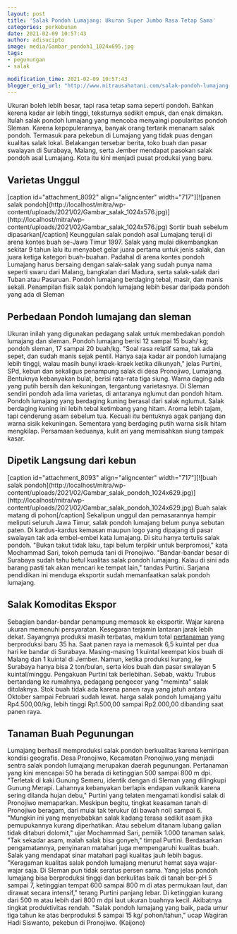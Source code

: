 ```yaml
---
layout: post
title: 'Salak Pondoh Lumajang: Ukuran Super Jumbo Rasa Tetap Sama'
categories: perkebunan
date: 2021-02-09 10:57:43
author: adisucipto
image: media/Gambar_pondoh1_1024x695.jpg
tags:
- pegunungan
- salak

modification_time: 2021-02-09 10:57:43
blogger_orig_url: "http://www.mitrausahatani.com/salak-pondoh-lumajang-super-jumbo.html"
---
```


Ukuran boleh lebih besar, tapi rasa tetap sama seperti pondoh. Bahkan kerena
kadar air lebih tinggi, teksturnya sedikit empuk, dan enak dimakan. Itulah
salak pondoh lumajang yang mencoba menyaingi popularitas pondoh Sleman. Karena
kepopulerannya, banyak orang tertarik menanam salak pondoh. Termasuk para
pekebun di Lumajang yang tidak puas dengan kualitas salak lokal. Belakangan
tersebar berita, toko buah dan pasar swalayan di Surabaya, Malang, serta
Jember mendapat pasokan salak pondoh asal Lumajang. Kota itu kini menjadi
pusat produksi yang baru.

## Varietas Unggul

[caption id="attachment_8092" align="aligncenter" width="717"][![panen salak
pondoh](http://localhost/mitra/wp-
content/uploads/2021/02/Gambar_salak_1024x576.jpg)](http://localhost/mitra/wp-
content/uploads/2021/02/Gambar_salak_1024x576.jpg) Sortir buah sebelum
dipasarkan[/caption] Keunggulan salak pondoh asal Lumajang teruji di arena
kontes buah se-Jawa Timur 1997. Salak yang mulai dikembangkan sekitar 9 tahun
lalu itu menyabet gelar juara pertama untuk jenis salak, dan juara ketiga
kategori buah-buahan. Padahal di arena kontes pondoh Lumajang harus bersaing
dengan salak-salak yang sudah punya nama seperti swaru dari Malang, bangkalan
dari Madura, serta salak-salak dari Tuban atau Pasuruan. Pondoh lumajang
berdaging tebal, masir, dan manis sekali. Penampilan fisik salak pondoh
lumajang lebih besar daripada pondoh yang ada di Sleman

## Perbedaan Pondoh lumajang dan sleman

Ukuran inilah yang digunakan pedagang salak untuk membedakan pondoh lumajang
dan sleman. Pondoh lumajang berisi 12 sampai 15 buah/ kg; pondoh sleman, 17
sampai 20 buah/kg. "Soal rasa relatif sama, tak ada sepet, dan sudah manis
sejak pentil. Hanya saja kadar air pondoh lumajang lebih tinggi, walau masih
bunyi kraek-kraek ketika dikunyah," jelas Purtini, SPd, kebun dan sekaligus
penampung salak di desa Pronojiwo, Lumajang. Bentuknya kebanyakan bulat,
berisi rata-rata tiga siung. Warna daging ada yang putih bersih dan
kekuningan, tergantung varietasnya. Di Sleman sendiri pondoh ada lima
varietas, di antaranya nglumut dan pondoh hitam. Pondoh lumajang yang
berdaging kuning berasal dari salak nglumut. Salak berdaging kuning ini lebih
tebal ketimbang yang hitam. Aroma lebih tajam, tapi cenderung asam sebelum
tua. Kecuali itu bentuknya agak panjang dan warna sisik kekuningan. Sementara
yang berdaging putih warna sisik hitam mengkilap. Persamaan keduanya, kulit
ari yang memisahkan siung tampak kasar.

## Dipetik Langsung dari kebun

[caption id="attachment_8093" align="aligncenter" width="717"][![buah salak
pondoh](http://localhost/mitra/wp-
content/uploads/2021/02/Gambar_salak_pondoh_1024x629.jpg)](http://localhost/mitra/wp-
content/uploads/2021/02/Gambar_salak_pondoh_1024x629.jpg) Buah salak matang di
pohon[/caption] Sekalipun unggul dan pemasarannya hampir meliputi seluruh Jawa
Timur, salak pondoh lumajang belum punya sebutan paten. Di kardus-kardus
kemasan maupun logo yang dipajang di pasar swalayan tak ada embel-embel kata
lumajang. Di situ hanya tertulis salak pondoh. "Bukan takut tidak laku, tapi
belum terpikir untuk berpromosi," kata Mochammad Sari, tokoh pemuda tani di
Pronojiwo. "Bandar-bandar besar di Surabaya sudah tahu betul kualitas salak
pondoh lumajang. Kalau di sini ada barang pasti tak akan mencari ke tempat
lain," tandas Purtini. Sarjana pendidikan ini menduga eksportir sudah
memanfaatkan salak pondoh lumajang.

## Salak Komoditas Ekspor

Sebagian bandar-bandar penampung memasok ke eksportir. Wajar karena ukuran
memenuhi persyaratan. Kesegaran terjamin lantaran jarak lebih dekat. Sayangnya
produksi masih terbatas, maklum total
[pertanaman](https://www.mitrausahatani.com/pertanian "pertanaman") yang berproduksi
baru 35 ha. Saat panen raya ia memasok 6,5 kuintal per dua hari ke bandar di
Surabaya. Masing-masing 1 kuintal keempat kios buah di Malang dan 1 kuintal di
Jember. Namun, ketika produksi kurang, ke Surabaya hanya bisa 2 ton/bulan,
serta kios buah dan pasar swalayan 5 kuintal/minggu. Pengakuan Purtini tak
berlebihan. Sebab, waktu Trubus bertandang ke rumahnya, pedagang pengecer yang
"meminta" salak ditolaknya. Stok buah tidak ada karena panen raya yang jatuh
antara Oktober sampai Februari sudah lewat. harga salak pondoh lumajang yaitu
Rp4.500,00/kg, lebih tinggi Rp1.500,00 sampai Rp2.000,00 dibanding saat panen
raya.

## Tanaman Buah Pegunungan

Lumajang berhasil memproduksi salak pondoh berkualitas karena kemiripan
kondisi geografis. Desa Pronojiwo, Kecamatan Pronojiwo,yang menjadi sentra
salak pondoh lumajang merupakan daerah pegunungan. Pertanaman yang kini
mencapai 50 ha berada di ketinggian 500 sampai 800 m dpi. "Terletak di kaki
Gunung Semeru, identik dengan di Sleman yang dilingkupi Gunung Merapi.
Lahannya kebanyakan berlapis endapan vulkanik karena sering dilanda hujan
debu," Purtini yang telaten mengamati kondisi salak di Pronojiwo memaparkan.
Meskipun begitu, tingkat keasaman tanah di Pronojiwo beragam, dari mulai tak
terukur (di bawah nol) sampai 6. "Mungkin ini yang menyebabkan salak kadang
terasa sedikit asam jika pemupukannya kurang diperhatikan. Atau sebelum
ditanam lubang galian tidak ditaburi dolomit," ujar Mochammad Sari, pemilik
1.000 tanaman salak. "Tak sekadar asam, malah salak bisa gonyeh," timpal
Purtini. Berdasarkan pengamatannya, penyinaran matahari juga mempengaruhi
kualitas buah. Salak yang mendapat sinar matahari pagi kualitas jauh lebih
bagus. "Keragaman kualitas salak pondoh lumajang menurut hemat saya wajar-
wajar saja. Di Sleman pun tidak seratus persen sama. Yang jelas pondoh
lumajang bisa berproduksi tinggi dan berkulitas baik di tanah ber-pH 5 sampai
7, ketinggian tempat 600 sampai 800 m di atas permukaan laut, dan dirawat
secara intensif," terang Purtini panjang lebar. Di ketinggian kurang dari 500
m atau lebih dari 800 m dpi laut ukuran buahnya kecil. Akibatnya tingkat
produktivitas rendah. "Salak pondoh lumajang yang baik, pada umur tiga tahun
ke atas berproduksi 5 sampai 15 kg/ pohon/tahun," ucap Wagiran Hadi Siswanto,
pekebun di Pronojiwo. (Kaijono)


